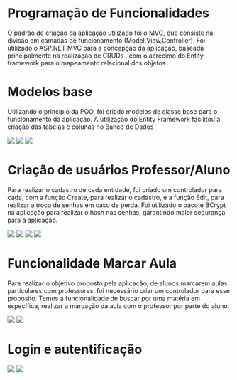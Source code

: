 # Programação de Funcionalidades

O padrão de criação da aplicação utilizado foi o MVC, que consiste na divisão em camadas de funcionamento (Model,View,Controller). Foi utilizado
o ASP.NET MVC para a concepção da aplicação, baseada principalmente na realização de CRUDs , com o acrécimo do Entity framework para o mapeamento relacional dos objetos. 

# Modelos base 

Utilizando o princípio da POO, foi criado modelos de classe base para o funcionamento da aplicação. A utilização do Entity Framework facilitou
a criação das tabelas e colunas no Banco de Dados

<img src="img/Screenshot_1.png">

<img src="img/Screenshot_2.png">

<img src="img/Screenshot_3.png">

# Criação de usuários Professor/Aluno

Para realizar o cadastro de cada entidade, foi criado um controlador para cada, com a função Create, para realizar o cadastro,
e a função Edit, para realizar a troca de senhas em caso de perda. Foi utilizado o pacote BCrypt na aplicação para realizar o
hash nas senhas, garantindo maior segurança para a aplicação.

<img src="img/Screenshot_4.png">

<img src="img/Screenshot_5.png">

<img src="img/Screenshot_8.png">

<img src="img/Screenshot_9.png">

# Funcionalidade Marcar Aula

Para realizar o objetivo proposto pela aplicação, de alunos marcarem aulas particulares com professores, foi necessário criar
um controlador para esse propósito. Temos a funcionalidade de buscar por uma matéria em específica, realizar a marcação da aula com o professor por
parte do aluno.

<img src="img/Screenshot_6.png">

<img src="img/Screenshot_7.png">

# Login e autentificação


<img src="img/Screenshot_10.png">

<img src="img/Screenshot_11.png">
